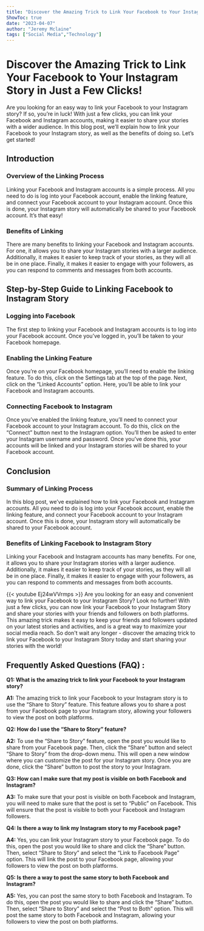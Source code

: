 ```yaml
---
title: "Discover the Amazing Trick to Link Your Facebook to Your Instagram Story in Just a Few Clicks!"
ShowToc: true 
date: "2023-04-07"
author: "Jeremy Mclaine" 
tags: ["Social Media","Technology"]
---
```

# Discover the Amazing Trick to Link Your Facebook to Your Instagram Story in Just a Few Clicks!

Are you looking for an easy way to link your Facebook to your Instagram story? If so, you’re in luck! With just a few clicks, you can link your Facebook and Instagram accounts, making it easier to share your stories with a wider audience. In this blog post, we’ll explain how to link your Facebook to your Instagram story, as well as the benefits of doing so. Let’s get started!

## Introduction

### Overview of the Linking Process

Linking your Facebook and Instagram accounts is a simple process. All you need to do is log into your Facebook account, enable the linking feature, and connect your Facebook account to your Instagram account. Once this is done, your Instagram story will automatically be shared to your Facebook account. It’s that easy!

### Benefits of Linking

There are many benefits to linking your Facebook and Instagram accounts. For one, it allows you to share your Instagram stories with a larger audience. Additionally, it makes it easier to keep track of your stories, as they will all be in one place. Finally, it makes it easier to engage with your followers, as you can respond to comments and messages from both accounts.

## Step-by-Step Guide to Linking Facebook to Instagram Story

### Logging into Facebook

The first step to linking your Facebook and Instagram accounts is to log into your Facebook account. Once you’ve logged in, you’ll be taken to your Facebook homepage.

### Enabling the Linking Feature

Once you’re on your Facebook homepage, you’ll need to enable the linking feature. To do this, click on the Settings tab at the top of the page. Next, click on the “Linked Accounts” option. Here, you’ll be able to link your Facebook and Instagram accounts.

### Connecting Facebook to Instagram

Once you’ve enabled the linking feature, you’ll need to connect your Facebook account to your Instagram account. To do this, click on the “Connect” button next to the Instagram option. You’ll then be asked to enter your Instagram username and password. Once you’ve done this, your accounts will be linked and your Instagram stories will be shared to your Facebook account.

## Conclusion

### Summary of Linking Process

In this blog post, we’ve explained how to link your Facebook and Instagram accounts. All you need to do is log into your Facebook account, enable the linking feature, and connect your Facebook account to your Instagram account. Once this is done, your Instagram story will automatically be shared to your Facebook account.

### Benefits of Linking Facebook to Instagram Story

Linking your Facebook and Instagram accounts has many benefits. For one, it allows you to share your Instagram stories with a larger audience. Additionally, it makes it easier to keep track of your stories, as they will all be in one place. Finally, it makes it easier to engage with your followers, as you can respond to comments and messages from both accounts.

{{< youtube Ej24wVVrmps >}} 
Are you looking for an easy and convenient way to link your Facebook to your Instagram Story? Look no further! With just a few clicks, you can now link your Facebook to your Instagram Story and share your stories with your friends and followers on both platforms. This amazing trick makes it easy to keep your friends and followers updated on your latest stories and activities, and is a great way to maximize your social media reach. So don't wait any longer - discover the amazing trick to link your Facebook to your Instagram Story today and start sharing your stories with the world!

## Frequently Asked Questions (FAQ) :
**Q1: What is the amazing trick to link your Facebook to your Instagram story?**

**A1:** The amazing trick to link your Facebook to your Instagram story is to use the “Share to Story” feature. This feature allows you to share a post from your Facebook page to your Instagram story, allowing your followers to view the post on both platforms.

**Q2: How do I use the “Share to Story” feature?**

**A2:** To use the “Share to Story” feature, open the post you would like to share from your Facebook page. Then, click the “Share” button and select “Share to Story” from the drop-down menu. This will open a new window where you can customize the post for your Instagram story. Once you are done, click the “Share” button to post the story to your Instagram.

**Q3: How can I make sure that my post is visible on both Facebook and Instagram?**

**A3:** To make sure that your post is visible on both Facebook and Instagram, you will need to make sure that the post is set to “Public” on Facebook. This will ensure that the post is visible to both your Facebook and Instagram followers.

**Q4: Is there a way to link my Instagram story to my Facebook page?**

**A4:** Yes, you can link your Instagram story to your Facebook page. To do this, open the post you would like to share and click the “Share” button. Then, select “Share to Story” and select the “Link to Facebook Page” option. This will link the post to your Facebook page, allowing your followers to view the post on both platforms.

**Q5: Is there a way to post the same story to both Facebook and Instagram?**

**A5:** Yes, you can post the same story to both Facebook and Instagram. To do this, open the post you would like to share and click the “Share” button. Then, select “Share to Story” and select the “Post to Both” option. This will post the same story to both Facebook and Instagram, allowing your followers to view the post on both platforms.




